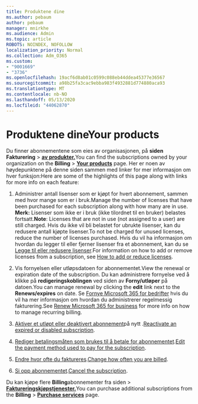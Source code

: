 ```yaml
---
title: Produktene dine
ms.author: pebaum
author: pebaum
manager: mnirkhe
ms.audience: Admin
ms.topic: article
ROBOTS: NOINDEX, NOFOLLOW
localization_priority: Normal
ms.collection: Adm_O365
ms.custom:
- "9001669"
- "3736"
ms.openlocfilehash: 19acf6d8ab01c0599c088eb44ddea45377e36567
ms.sourcegitcommit: a98b25fa3cac9ebba983f4932881d774880aca93
ms.translationtype: MT
ms.contentlocale: nb-NO
ms.lasthandoff: 05/13/2020
ms.locfileid: "44062870"
---
```

# <a name="your-products"></a><span data-ttu-id="26569-102">Produktene dine</span><span class="sxs-lookup"><span data-stu-id="26569-102">Your products</span></span>

<span data-ttu-id="26569-103">Du finner abonnementene som eies av organisasjonen, på **siden Fakturering**  >  **[av produkter.](https://go.microsoft.com/fwlink/p/?linkid=842054)**</span><span class="sxs-lookup"><span data-stu-id="26569-103">You can find the subscriptions owned by your organization on the **Billing** > **[Your products](https://go.microsoft.com/fwlink/p/?linkid=842054)** page.</span></span> <span data-ttu-id="26569-104">Her er noen av høydepunktene på denne siden sammen med linker for mer informasjon om hver funksjon:</span><span class="sxs-lookup"><span data-stu-id="26569-104">Here are some of the highlights of this page along with links for more info on each feature:</span></span>

1. <span data-ttu-id="26569-105">Administrer antall lisenser som er kjøpt for hvert abonnement, sammen med hvor mange som er i bruk.</span><span class="sxs-lookup"><span data-stu-id="26569-105">Manage the number of licenses that have been purchased for each subscription along with how many are in use.</span></span>  <span data-ttu-id="26569-106">**Merk:** Lisenser som ikke er i bruk (ikke tilordnet til en bruker) belastes fortsatt.</span><span class="sxs-lookup"><span data-stu-id="26569-106">**Note**: Licenses that are not in use (not assigned to a user) are still charged.</span></span>  <span data-ttu-id="26569-107">Hvis du ikke vil bli belastet for ubrukte lisenser, kan du redusere antall kjøpte lisenser.</span><span class="sxs-lookup"><span data-stu-id="26569-107">To not be charged for unused licenses, reduce the number of licenses purchased.</span></span> <span data-ttu-id="26569-108">Hvis du vil ha informasjon om hvordan du legger til eller fjerner lisenser fra et abonnement, kan du se [Legge til eller redusere lisenser](https://docs.microsoft.com/alchemyinsights/how-to-add-or-reduce-licenses).</span><span class="sxs-lookup"><span data-stu-id="26569-108">For information on how to add or remove licenses from a subscription, see [How to add or reduce licenses](https://docs.microsoft.com/alchemyinsights/how-to-add-or-reduce-licenses).</span></span>

2. <span data-ttu-id="26569-109">Vis fornyelsen eller utløpsdatoen for abonnementet.</span><span class="sxs-lookup"><span data-stu-id="26569-109">View the renewal or expiration date of the subscription.</span></span>  <span data-ttu-id="26569-110">Du kan administrere fornyelse ved å klikke på **redigeringskoblingen** ved siden av **Forny/utløper** på datoen.</span><span class="sxs-lookup"><span data-stu-id="26569-110">You can manage renewal by clicking the **edit** link next to the **Renews/expires** on date.</span></span>  <span data-ttu-id="26569-111">Se [Fornye Microsoft 365 for bedrifter](https://go.microsoft.com/fwlink/?linkid=2119216) hvis du vil ha mer informasjon om hvordan du administrerer regelmessig fakturering.</span><span class="sxs-lookup"><span data-stu-id="26569-111">See [Renew Microsoft 365 for business](https://go.microsoft.com/fwlink/?linkid=2119216) for more info on how to manage recurring billing.</span></span>

3. <span data-ttu-id="26569-112">[Aktiver et utløpt eller deaktivert abonnement](https://go.microsoft.com/fwlink/?linkid=2117519)på nytt .</span><span class="sxs-lookup"><span data-stu-id="26569-112">[Reactivate an expired or disabled subscription](https://go.microsoft.com/fwlink/?linkid=2117519).</span></span>

4. <span data-ttu-id="26569-113">[Rediger betalingsmåten som brukes til å betale for abonnementet](https://go.microsoft.com/fwlink/?linkid=2117167).</span><span class="sxs-lookup"><span data-stu-id="26569-113">[Edit the payment method used to pay for the subscription](https://go.microsoft.com/fwlink/?linkid=2117167).</span></span>

5. <span data-ttu-id="26569-114">[Endre hvor ofte du faktureres](https://go.microsoft.com/fwlink/?linkid=2119112).</span><span class="sxs-lookup"><span data-stu-id="26569-114">[Change how often you are billed](https://go.microsoft.com/fwlink/?linkid=2119112).</span></span>

6. <span data-ttu-id="26569-115">[Si opp abonnementet](https://go.microsoft.com/fwlink/?linkid=2119113).</span><span class="sxs-lookup"><span data-stu-id="26569-115">[Cancel the subscription](https://go.microsoft.com/fwlink/?linkid=2119113).</span></span>

<span data-ttu-id="26569-116">Du kan kjøpe flere **Billing**abonnementer fra siden  >  [**Faktureringskjøpstjenester.**](https://go.microsoft.com/fwlink/p/?linkid=868433)</span><span class="sxs-lookup"><span data-stu-id="26569-116">You can purchase additional subscriptions from the **Billing** > [**Purchase services**](https://go.microsoft.com/fwlink/p/?linkid=868433) page.</span></span>

